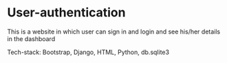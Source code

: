 # User-authentication

This is a website in which user can sign in and login and see his/her details in the dashboard 

Tech-stack: Bootstrap, Django, HTML, Python, db.sqlite3